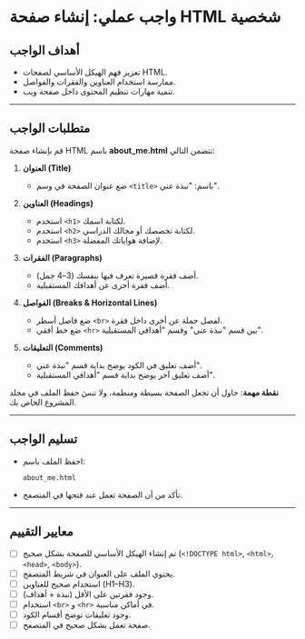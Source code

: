 # واجب عملي: إنشاء صفحة HTML شخصية

## أهداف الواجب
- تعزيز فهم الهيكل الأساسي لصفحات HTML.
- ممارسة استخدام العناوين والفقرات والفواصل.
- تنمية مهارات تنظيم المحتوى داخل صفحة ويب.

---

## متطلبات الواجب
قم بإنشاء صفحة HTML باسم **about_me.html** تتضمن التالي:

1. **العنوان (Title)**  
   - ضع عنوان الصفحة في وسم `<title>` باسم: "نبذة عني".

2. **العناوين (Headings)**  
   - استخدم `<h1>` لكتابة اسمك.  
   - استخدم `<h2>` لكتابة تخصصك أو مجالك الدراسي.  
   - استخدم `<h3>` لإضافة هواياتك المفضلة.

3. **الفقرات (Paragraphs)**  
   - أضف فقرة قصيرة تعرف فيها بنفسك (3–4 جمل).  
   - أضف فقرة أخرى عن أهدافك المستقبلية.

4. **الفواصل (Breaks & Horizontal Lines)**  
   - ضع فاصل أسطر `<br>` لفصل جملة عن أخرى داخل فقرة.  
   - ضع خط أفقي `<hr>` بين قسم "نبذة عني" وقسم "أهدافي المستقبلية".

5. **التعليقات (Comments)**  
   - أضف تعليق في الكود يوضح بداية قسم "نبذة عني".  
   - أضف تعليق آخر يوضح بداية قسم "أهدافي المستقبلية".

**نقطة مهمة**: حاول أن تجعل الصفحة بسيطة ومنظمة، ولا تنسَ حفظ الملف في مجلد المشروع الخاص بك.

---

## تسليم الواجب
- احفظ الملف باسم:
  ```
  about_me.html
  ```
- تأكد من أن الصفحة تعمل عند فتحها في المتصفح.

---

## معايير التقييم
- [ ] تم إنشاء الهيكل الأساسي للصفحة بشكل صحيح (`<!DOCTYPE html>`, `<html>`, `<head>`, `<body>`).
- [ ] يحتوي الملف على العنوان في شريط المتصفح.
- [ ] استخدام صحيح للعناوين (H1–H3).
- [ ] وجود فقرتين على الأقل (نبذة + أهداف).
- [ ] استخدام `<br>` و `<hr>` في أماكن مناسبة.
- [ ] وجود تعليقات توضح أقسام الكود.
- [ ] صفحة تعمل بشكل صحيح في المتصفح.